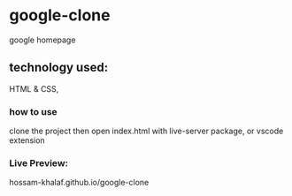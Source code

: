 # google-clone
  google homepage
## technology used:
   HTML & CSS, 
### how to use
  clone the project then open index.html with live-server package, or vscode extension
### Live Preview:
  hossam-khalaf.github.io/google-clone
